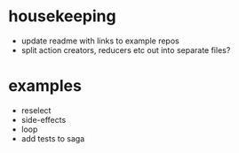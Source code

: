 # housekeeping

- update readme with links to example repos
- split action creators, reducers etc out into separate files?

# examples

- reselect
- side-effects
- loop
- add tests to saga
